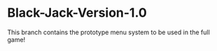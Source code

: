 # Black-Jack-Version-1.0
 This branch contains the prototype menu system to be used in the full game!
